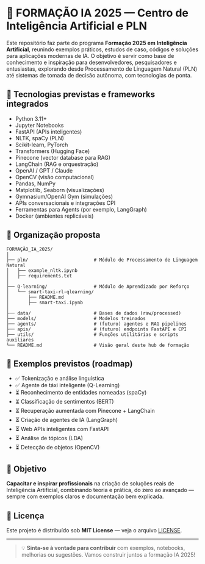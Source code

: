 
# 🧠 FORMAÇÃO IA 2025 — Centro de Inteligência Artificial e PLN

Este repositório faz parte do programa **Formação 2025 em Inteligência Artificial**, reunindo exemplos práticos, estudos de caso, códigos e soluções para aplicações modernas de IA. O objetivo é servir como base de conhecimento e inspiração para desenvolvedores, pesquisadores e entusiastas, explorando desde Processamento de Linguagem Natural (PLN) até sistemas de tomada de decisão autônoma, com tecnologias de ponta.

## 🚀 Tecnologias previstas e frameworks integrados

- Python 3.11+
- Jupyter Notebooks
- FastAPI (APIs inteligentes)
- NLTK, spaCy (PLN)
- Scikit-learn, PyTorch
- Transformers (Hugging Face)
- Pinecone (vector database para RAG)
- LangChain (RAG e orquestração)
- OpenAI / GPT / Claude
- OpenCV (visão computacional)
- Pandas, NumPy
- Matplotlib, Seaborn (visualizações)
- Gymnasium/OpenAI Gym (simulações)
- APIs conversacionais e integrações CPI
- Ferramentas para Agents (por exemplo, LangGraph)
- Docker (ambientes replicáveis)

## 🧩 Organização proposta

```
FORMAÇÃO_IA_2025/
│
├── pln/                        # Módulo de Processamento de Linguagem Natural
│   ├── example_nltk.ipynb
│   ├── requirements.txt
│
├── Q-learning/                 # Módulo de Aprendizado por Reforço
│   └── smart-taxi-rl-qlearning/
│       ├── README.md
│       ├── smart-taxi.ipynb
│
├── data/                       # Bases de dados (raw/processed)
├── models/                     # Modelos treinados
├── agents/                     # (futuro) agentes e RAG pipelines
├── apis/                       # (futuro) endpoints FastAPI e CPI
├── utils/                      # Funções utilitárias e scripts auxiliares
└── README.md                   # Visão geral deste hub de formação
```

## 📌 Exemplos previstos (roadmap)

- ✅ Tokenização e análise linguística  
- ✅ Agente de táxi inteligente (Q-Learning)  
- ⏳ Reconhecimento de entidades nomeadas (spaCy)  
- ⏳ Classificação de sentimentos (BERT)  
- ⏳ Recuperação aumentada com Pinecone + LangChain  
- ⏳ Criação de agentes de IA (LangGraph)  
- ⏳ Web APIs inteligentes com FastAPI  
- ⏳ Análise de tópicos (LDA)  
- ⏳ Detecção de objetos (OpenCV)  

## 🎯 Objetivo

**Capacitar e inspirar profissionais** na criação de soluções reais de Inteligência Artificial, combinando teoria e prática, do zero ao avançado — sempre com exemplos claros e documentação bem explicada.

## 🧾 Licença

Este projeto é distribuído sob **MIT License** — veja o arquivo [LICENSE](LICENSE).

---

> 💡 **Sinta-se à vontade para contribuir** com exemplos, notebooks, melhorias ou sugestões. Vamos construir juntos a formação IA 2025!
